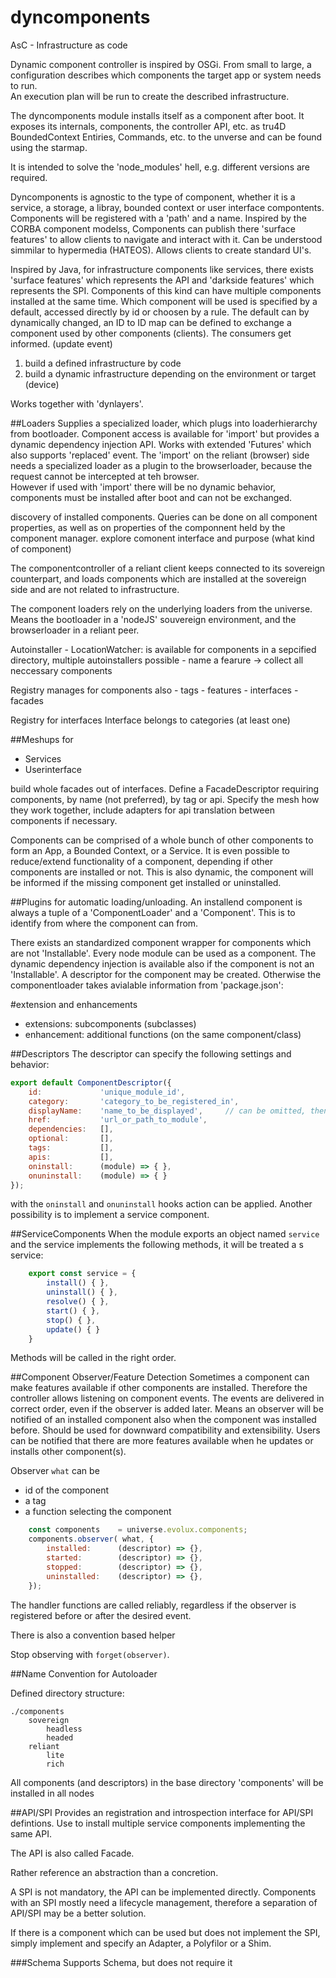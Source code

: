 dyncomponents
=============

AsC - Infrastructure as code

Dynamic component controller is inspired by OSGi. 
From small to large, a configuration describes which
components the target app or system needs to run.  
An execution plan will be run to create the described infrastructure.

The dyncomponents module installs itself as a component after boot.
It exposes its internals, components, the controller API, etc. as 
tru4D BoundedContext Entiries, Commands, etc. to the unverse and can be found using the starmap.

It is intended to solve the 'node_modules' hell, e.g. different versions are required.

Dyncomponents is agnostic to the type of component, whether it is a service, a storage, a libray, bounded context 
or user interface compontents. Components will be registered with a 'path' and a name.
Inspired by the CORBA component modelss, Components can publish there 'surface features' to allow clients to 
navigate and interact with it. Can be understood simmilar to hypermedia (HATEOS). Allows clients to create standard UI's. 

Inspired by Java, for infrastructure components like services, there exists 'surface features' which represents the API 
and 'darkside features' which represents the SPI.
Components of this kind can have multiple components installed at the same time. Which component will be used is specified 
by a default, accessed directly by id or choosen by a rule.
The default can by dynamically changed, an ID to ID map can be defined to exchange a component used 
by other components (clients).
The consumers get informed. (update event)

1) build a defined infrastructure by code
2) build a dynamic infrastructure depending on the environment or target (device)

Works together with 'dynlayers'.


##Loaders
Supplies a specialized loader, which plugs into loaderhierarchy from bootloader.
Component access is available for 'import' but provides a dynamic dependency injection API. 
Works with extended 'Futures' which also supports 'replaced' event.
The 'import' on the reliant (browser) side needs a specialized loader as a plugin to the browserloader, because the 
request cannot be intercepted at teh browser.  
However if used with 'import' there will be no dynamic behavior, components must be installed after boot and can not be exchanged.


discovery of installed components. Queries can be done on all component properties, as well as on properties of 
the componnent held by the component manager. 
explore comonent interface and purpose (what kind of component)

The componentcontroller of a reliant client keeps connected to its sovereign counterpart, and loads components which 
are installed at the sovereign side and are not related to infrastructure.

The component loaders rely on the underlying loaders from the universe. Means the bootloader in a 'nodeJS' souvereign 
environment, and the browserloader in a reliant peer.

Autoinstaller 
    - LocationWatcher: is available for components in a sepcified directory, multiple autoinstallers possible
    - name a fearure -> collect all neccessary components 

Registry manages for components also
    - tags
    - features
    - interfaces
    - facades

Registry for interfaces
Interface belongs to categories (at least one)

##Meshups for 
- Services
- Userinterface

build whole facades out of interfaces. Define a FacadeDescriptor requiring components, by name (not preferred), by tag 
or api. Specify the mesh how they work together, include adapters for api translation between components if necessary.

Components can be comprised of a whole bunch of other components to form an App, a Bounded Context, or a Service. 
It is even possible to reduce/extend functionality of a component, depending if other components are installed or not. 
This is also dynamic, the component will be informed if the missing component get installed or uninstalled.

##Plugins for automatic loading/unloading.
An installend component is always a tuple of a 'ComponentLoader' and a 'Component'. This is to identify from where the 
component can from. 

There exists an standardized component wrapper for components which are not 'Installable'. Every node module can be used
as a component. The dynamic dependency injection is available also if the component is not an 'Installable'.
A descriptor for the component may be created. Otherwise the componentloader takes avialable information from 'package.json':

#extension and enhancements
- extensions: subcomponents (subclasses) 
- enhancement: additional functions (on the same component/class)

##Descriptors
The descriptor can specify the following settings and behavior:

```js
export default ComponentDescriptor({
    id:             'unique_module_id',
    category:       'category_to_be_registered_in',
    displayName:    'name_to_be_displayed',     // can be omitted, then the id will be used
    href:           'url_or_path_to_module',
    dependencies:   [],
    optional:       [],
    tags:           [],
    apis:           [],
    oninstall:      (module) => { },
    onuninstall:    (module) => { }
});
```

with the `oninstall` and `onuninstall` hooks action can be applied. Another possibility is to implement a 
service component. 

##ServiceComponents
When the module exports an object named `service` and the service implements the following methods, it will be treated a s service:

```js
    export const service = {
        install() { },
        uninstall() { },
        resolve() { },
        start() { },
        stop() { },
        update() { }
    }
```

Methods will be called in the right order.    

##Component Observer/Feature Detection
Sometimes a component can make features available if other components are installed. Therefore the controller
allows listening on component events. The events are delivered in correct order, even if the observer is added 
later. Means an observer will be notified of an installed component also when the component was installed before.
Should be used for downward compatibility and extensibility. Users can be notified that there are more features
available when he updates or installs other component(s).

Observer
`what` can be
- id of the component
- a tag 
- a function selecting the component 
```js
    const components    = universe.evolux.components;
    components.observer( what, { 
        installed:      (descriptor) => {},
        started:        (descriptor) => {},
        stopped:        (descriptor) => {},
        uninstalled:    (descriptor) => {},
    });
```
The handler functions are called reliably, regardless if the observer is registered before or after the desired event.

There is also a convention based helper 

Stop observing with `forget(observer)`.

##Name Convention for Autoloader

Defined directory structure:

    ./components
        sovereign
            headless
            headed
        reliant
            lite
            rich 

All components (and descriptors) in the base directory 'components' will be installed in all nodes


##API/SPI
Provides an registration and introspection interface for API/SPI defintions. Use to install multiple service 
components implementing the same API.

The API is also called Facade.

Rather reference an abstraction than a concretion.

A SPI is not mandatory, the API can be implemented directly. Components with an SPI mostly need a lifecycle management,
therefore a separation of API/SPI may be a better solution.  

If there is a component which can be used but does not implement the SPI, simply implement and specify an 
Adapter, a Polyfilor or a Shim.

###Schema
Supports Schema, but does not require it

